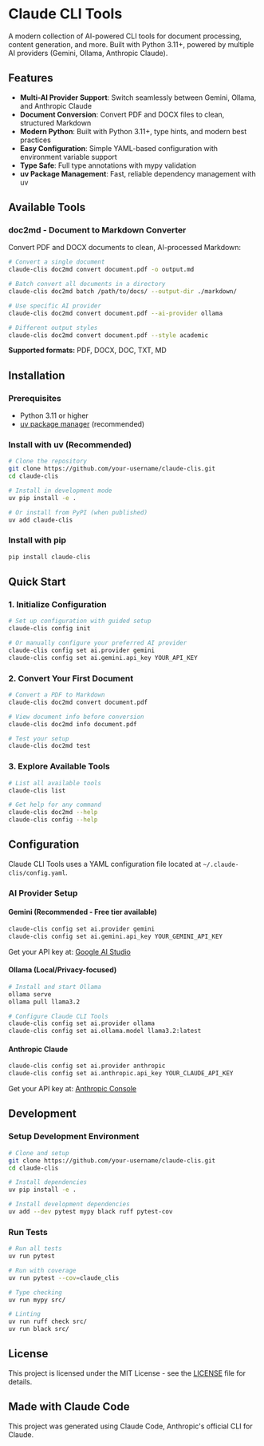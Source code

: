 # Claude CLI Tools

A modern collection of AI-powered CLI tools for document processing, content generation, and more. Built with Python 3.11+, powered by multiple AI providers (Gemini, Ollama, Anthropic Claude).

## Features

- **Multi-AI Provider Support**: Switch seamlessly between Gemini, Ollama, and Anthropic Claude
- **Document Conversion**: Convert PDF and DOCX files to clean, structured Markdown
- **Modern Python**: Built with Python 3.11+, type hints, and modern best practices
- **Easy Configuration**: Simple YAML-based configuration with environment variable support
- **Type Safe**: Full type annotations with mypy validation
- **uv Package Management**: Fast, reliable dependency management with uv

## Available Tools

### doc2md - Document to Markdown Converter

Convert PDF and DOCX documents to clean, AI-processed Markdown:

```bash
# Convert a single document
claude-clis doc2md convert document.pdf -o output.md

# Batch convert all documents in a directory
claude-clis doc2md batch /path/to/docs/ --output-dir ./markdown/

# Use specific AI provider
claude-clis doc2md convert document.pdf --ai-provider ollama

# Different output styles
claude-clis doc2md convert document.pdf --style academic
```

**Supported formats:** PDF, DOCX, DOC, TXT, MD

## Installation

### Prerequisites

- Python 3.11 or higher
- [uv package manager](https://github.com/astral-sh/uv) (recommended)

### Install with uv (Recommended)

```bash
# Clone the repository
git clone https://github.com/your-username/claude-clis.git
cd claude-clis

# Install in development mode
uv pip install -e .

# Or install from PyPI (when published)
uv add claude-clis
```

### Install with pip

```bash
pip install claude-clis
```

## Quick Start

### 1. Initialize Configuration

```bash
# Set up configuration with guided setup
claude-clis config init

# Or manually configure your preferred AI provider
claude-clis config set ai.provider gemini
claude-clis config set ai.gemini.api_key YOUR_API_KEY
```

### 2. Convert Your First Document

```bash
# Convert a PDF to Markdown
claude-clis doc2md convert document.pdf

# View document info before conversion
claude-clis doc2md info document.pdf

# Test your setup
claude-clis doc2md test
```

### 3. Explore Available Tools

```bash
# List all available tools
claude-clis list

# Get help for any command
claude-clis doc2md --help
claude-clis config --help
```

## Configuration

Claude CLI Tools uses a YAML configuration file located at `~/.claude-clis/config.yaml`.

### AI Provider Setup

#### Gemini (Recommended - Free tier available)

```bash
claude-clis config set ai.provider gemini
claude-clis config set ai.gemini.api_key YOUR_GEMINI_API_KEY
```

Get your API key at: [Google AI Studio](https://makersuite.google.com/app/apikey)

#### Ollama (Local/Privacy-focused)

```bash
# Install and start Ollama
ollama serve
ollama pull llama3.2

# Configure Claude CLI Tools
claude-clis config set ai.provider ollama
claude-clis config set ai.ollama.model llama3.2:latest
```

#### Anthropic Claude

```bash
claude-clis config set ai.provider anthropic
claude-clis config set ai.anthropic.api_key YOUR_CLAUDE_API_KEY
```

Get your API key at: [Anthropic Console](https://console.anthropic.com/)

## Development

### Setup Development Environment

```bash
# Clone and setup
git clone https://github.com/your-username/claude-clis.git
cd claude-clis

# Install dependencies
uv pip install -e .

# Install development dependencies
uv add --dev pytest mypy black ruff pytest-cov
```

### Run Tests

```bash
# Run all tests
uv run pytest

# Run with coverage
uv run pytest --cov=claude_clis

# Type checking
uv run mypy src/

# Linting
uv run ruff check src/
uv run black src/
```

## License

This project is licensed under the MIT License - see the [LICENSE](LICENSE) file for details.

## Made with Claude Code

This project was generated using Claude Code, Anthropic's official CLI for Claude.